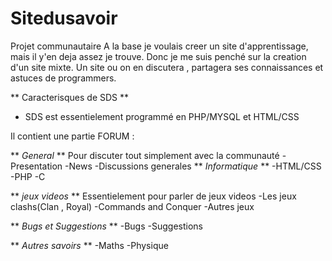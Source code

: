 # Sitedusavoir
Projet communautaire
A la base je voulais creer un site d'apprentissage, mais il y'en deja assez je trouve. Donc je me suis penché sur la
creation d'un site mixte. Un site ou on en discutera , partagera ses connaissances et astuces de programmers.


** Caracterisques de SDS **
- SDS est essentielement programmé en PHP/MYSQL et HTML/CSS 

Il contient une partie FORUM : 

** *General* **
Pour discuter tout simplement avec la communauté
-Presentation
-News
-Discussions generales
** *Informatique* **
-HTML/CSS
-PHP
-C

** *jeux videos* **
Essentielement pour parler de jeux videos 
-Les jeux clashs(Clan , Royal)
-Commands and Conquer
-Autres jeux

** *Bugs et Suggestions* **
-Bugs
-Suggestions

** *Autres savoirs* **
-Maths
-Physique
